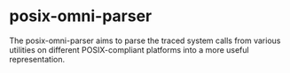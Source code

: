 posix-omni-parser
=================

The posix-omni-parser aims to parse the traced system calls from various utilities on different POSIX-compliant platforms into a more useful representation.
